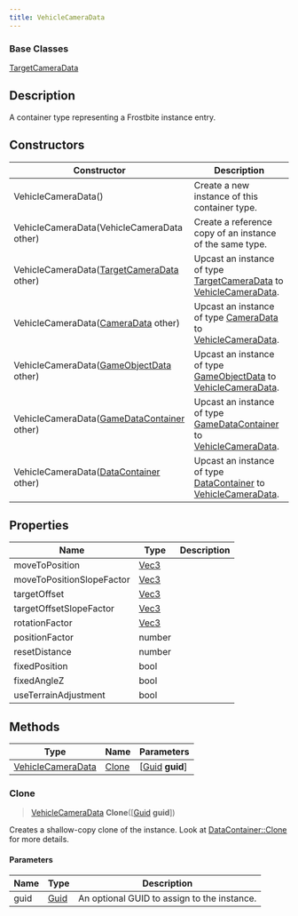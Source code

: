 ```yaml
---
title: VehicleCameraData
---
```

### Base Classes

[TargetCameraData](TargetCameraData)

## Description

A container type representing a Frostbite instance entry.

## Constructors

| Constructor                                                                  | Description                                                                                                               |
| ---------------------------------------------------------------------------- | ------------------------------------------------------------------------------------------------------------------------- |
| VehicleCameraData()                                                          | Create a new instance of this container type.                                                                             |
| VehicleCameraData(VehicleCameraData other)                                   | Create a reference copy of an instance of the same type.                                                                  |
| VehicleCameraData([TargetCameraData](TargetCameraData) other)                | Upcast an instance of type [TargetCameraData](TargetCameraData) to [VehicleCameraData](VehicleCameraData).                |
| VehicleCameraData([CameraData](CameraData) other)                            | Upcast an instance of type [CameraData](CameraData) to [VehicleCameraData](VehicleCameraData).                            |
| VehicleCameraData([GameObjectData](GameObjectData) other)                    | Upcast an instance of type [GameObjectData](GameObjectData) to [VehicleCameraData](VehicleCameraData).                    |
| VehicleCameraData([GameDataContainer](GameDataContainer) other)              | Upcast an instance of type [GameDataContainer](GameDataContainer) to [VehicleCameraData](VehicleCameraData).              |
| VehicleCameraData([DataContainer](/vext/ref/shared/class/datacontainer) other) | Upcast an instance of type [DataContainer](/vext/ref/shared/class/datacontainer) to [VehicleCameraData](VehicleCameraData). |

## Properties

| Name                      | Type                              | Description |
| ------------------------- | --------------------------------- | ----------- |
| moveToPosition            | [Vec3](/vext/ref/shared/class/Vec3) |             |
| moveToPositionSlopeFactor | [Vec3](/vext/ref/shared/class/Vec3) |             |
| targetOffset              | [Vec3](/vext/ref/shared/class/Vec3) |             |
| targetOffsetSlopeFactor   | [Vec3](/vext/ref/shared/class/Vec3) |             |
| rotationFactor            | [Vec3](/vext/ref/shared/class/Vec3) |             |
| positionFactor            | number                            |             |
| resetDistance             | number                            |             |
| fixedPosition             | bool                              |             |
| fixedAngleZ               | bool                              |             |
| useTerrainAdjustment      | bool                              |             |

## Methods

| Type                                   | Name            | Parameters                                     |
| -------------------------------------- | --------------- | ---------------------------------------------- |
| [VehicleCameraData](VehicleCameraData) | [Clone](#clone) | \[[Guid](/vext/ref/shared/class/guid) **guid**\] |

### Clone

> [VehicleCameraData](VehicleCameraData) **Clone**(\[[Guid](/vext/ref/shared/class/guid) **guid**\])

Creates a shallow-copy clone of the instance. Look at [DataContainer::Clone](/vext/ref/shared/class/datacontainer#clone) for more details.

#### Parameters

| Name | Type         | Description                                 |
| ---- | ------------ | ------------------------------------------- |
| guid | [Guid](Guid) | An optional GUID to assign to the instance. |
